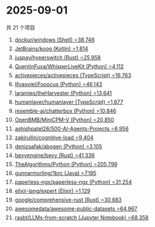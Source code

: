 # 2025-09-01

共 21 个项目

<!-- BEGIN GITHUB -->
<!-- 最后更新时间 2025-09-01 23:09:02 +0800 -->
1. [dockur/windows (Shell) ⭐38,746](https://github.com/dockur/windows)
1. [JetBrains/koog (Kotlin) ⭐1,814](https://github.com/JetBrains/koog)
1. [juspay/hyperswitch (Rust) ⭐25,958](https://github.com/juspay/hyperswitch)
1. [QuentinFuxa/WhisperLiveKit (Python) ⭐4,112](https://github.com/QuentinFuxa/WhisperLiveKit)
1. [activepieces/activepieces (TypeScript) ⭐16,763](https://github.com/activepieces/activepieces)
1. [lllyasviel/Fooocus (Python) ⭐46,143](https://github.com/lllyasviel/Fooocus)
1. [laramies/theHarvester (Python) ⭐13,641](https://github.com/laramies/theHarvester)
1. [humanlayer/humanlayer (TypeScript) ⭐1,677](https://github.com/humanlayer/humanlayer)
1. [resemble-ai/chatterbox (Python) ⭐10,846](https://github.com/resemble-ai/chatterbox)
1. [OpenBMB/MiniCPM-V (Python) ⭐20,850](https://github.com/OpenBMB/MiniCPM-V)
1. [ashishpatel26/500-AI-Agents-Projects ⭐6,956](https://github.com/ashishpatel26/500-AI-Agents-Projects)
1. [zakirullin/cognitive-load ⭐9,404](https://github.com/zakirullin/cognitive-load)
1. [denizsafak/abogen (Python) ⭐3,105](https://github.com/denizsafak/abogen)
1. [bevyengine/bevy (Rust) ⭐41,336](https://github.com/bevyengine/bevy)
1. [TheAlgorithms/Python (Python) ⭐205,799](https://github.com/TheAlgorithms/Python)
1. [gunnarmorling/1brc (Java) ⭐7,195](https://github.com/gunnarmorling/1brc)
1. [paperless-ngx/paperless-ngx (Python) ⭐31,254](https://github.com/paperless-ngx/paperless-ngx)
1. [elixir-lang/expert (Elixir) ⭐1,129](https://github.com/elixir-lang/expert)
1. [google/comprehensive-rust (Rust) ⭐30,883](https://github.com/google/comprehensive-rust)
1. [awesomedata/awesome-public-datasets ⭐64,967](https://github.com/awesomedata/awesome-public-datasets)
1. [rasbt/LLMs-from-scratch (Jupyter Notebook) ⭐68,358](https://github.com/rasbt/LLMs-from-scratch)
<!-- END GITHUB -->